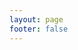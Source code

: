 ```yaml
---
layout: page
footer: false
---
```

<style>
    eo-dash a[href="https://eox.at"] img {
        display: unset;
        height:9px;
    }
    eo-dash .eodash-overlay {
        bottom: -13px;
    }
</style>

<script setup>
    import { withBase } from 'vitepress'
</script>

<eo-dash style="height:calc(100dvh - 65px)" :config="withBase('/dashboard.js')"/>
